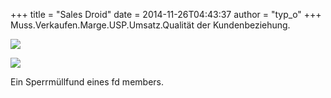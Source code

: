 +++
title = "Sales Droid"
date = 2014-11-26T04:43:37
author = "typ_o"
+++
Muss.Verkaufen.Marge.USP.Umsatz.Qualität der Kundenbeziehung.  
  
[![](https://flipdot.org/blog/uploads/salesdroid01.serendipityThumb.jpg)](https://flipdot.org/blog/uploads/salesdroid01.jpg)  
  
[![](https://flipdot.org/blog/uploads/salesdroid02.serendipityThumb.jpg)](https://flipdot.org/blog/uploads/salesdroid02.jpg)  
  
Ein Sperrmüllfund eines fd members.
